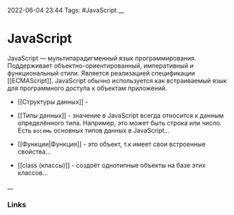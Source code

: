 2022-06-04 23:44
Tags: #JavaScript
__
# JavaScript
JavaScript — мультипарадигменный язык программирования. Поддерживает объектно-ориентированный, императивный и функциональный стили. Является реализацией спецификации [[ECMAScript]]. JavaScript обычно используется как встраиваемый язык для программного доступа к объектам приложений.

- [[Структуры данных]] - 
- [[Типы данных]] - значение в JavaScript всегда относится к данным определённого типа. Например, это может быть строка или число. Есть `восемь` основных типов данных в JavaScript...

- [[Функции|Функция]] - это объект, т.к имеет свои встроенные свойства...
- [[class (классы)]] - создоёт однотипные объекты на базе этих классов...

__
### Links

